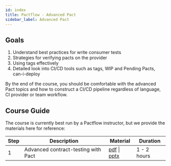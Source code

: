 ```yaml
---
id: index
title: Pactflow - Advanced Pact
sidebar_label: Advanced Pact
---
```


## Goals

1. Understand best practices for write consumer tests
1. Strategies for verifying pacts on the provider
1. Using tags effectively
1. Detailed look into CI/CD tools such as tags, WIP and Pending Pacts, can-i-deploy

By the end of the course, you should be comfortable with the advanced Pact topics and how to construct a CI/CD pipeline regardless of language, CI provider or team workflow.

## Course Guide

The course is currently best run by a Pactflow instructor, but we provide the materials here for reference:

| Step | Description | Material | Duration |
| ---- | ----------- | -------- | -------- |
| 1    | Advanced contract-testing with Pact | <a href="/resources/pact-workshop-advanced_2020.pdf" target="_blank">pdf</a> \| <a href="/resources/pact-workshop-advanced_2020.pptx" target="_blank">pptx</a> | 1 - 2 hours |